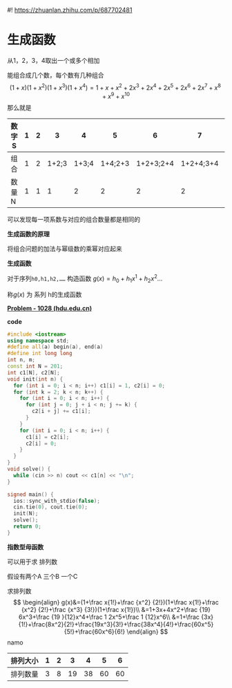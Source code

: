 #! https://zhuanlan.zhihu.com/p/687702481
# 生成函数

从1，2，3，4取出一个或多个相加

能组合成几个数，每个数有几种组合
$$
(1+x)(1+x^2)(1+x^3)(1+x^4)=1+x+x^2+2x^3+2x^4+2x^5+2x^6+2x^7+x^8+x^9+x^{10}
$$
那么就是

| 数字S | 1    | 2    | 3     | 4     | 5       | 6         | 7         | 8     | 9     | 10      |
| ----- | ---- | ---- | ----- | ----- | ------- | --------- | --------- | ----- | ----- | ------- |
| 组合  | 1    | 2    | 1+2;3 | 1+3;4 | 1+4;2+3 | 1+2+3;2+4 | 1+2+4;3+4 | 1+3+4 | 2+3+4 | 1+2+3+4 |
| 数量N | 1    | 1    | 1     | 2     | 2       | 2         | 2         | 1     | 1     | 1       |

可以发现每一项系数与对应的组合数量都是相同的

**生成函数的原理**

将组合问题的加法与幂级数的乘幂对应起来

**生成函数**

对于序列`h0,h1,h2,……` 构造函数 $g(x)=h_0+h_1x^1+h_2x^2\dots$

称$g(x)$ 为 系列 h的生成函数

**[Problem - 1028 (hdu.edu.cn)](https://acm.hdu.edu.cn/showproblem.php?pid=1028)**

**code**

```C++
#include <iostream>
using namespace std;
#define all(a) begin(a), end(a)
#define int long long
int n, m;
const int N = 201;
int c1[N], c2[N];
void init(int n) {
  for (int i = 0; i < n; i++) c1[i] = 1, c2[i] = 0;
  for (int k = 2; k < n; k++) {
    for (int i = 0; i < n; i++) {
      for (int j = 0; j + i < n; j += k) {
        c2[i + j] += c1[i];
      }
    }
    for (int i = 0; i < n; i++) {
      c1[i] = c2[i];
      c2[i] = 0;
    }
  }
}
void solve() {
  while (cin >> n) cout << c1[n] << "\n";
}

signed main() {
  ios::sync_with_stdio(false);
  cin.tie(0), cout.tie(0);
  init(N);
  solve();
  return 0;
}
```

**指数型母函数**

可以用于求 排列数

假设有两个A 三个B 一个C

求排列数
$$
\begin{align}
g(x)&=(1+\frac x{1!}+\frac {x^2} {2!})(1+\frac x{1!}+\frac {x^2} {2!}+\frac {x^3} {3!})(1+\frac x{1!})\\
&=1+3x+4x^2+\frac {19} 6x^3+\frac {19 }{12}x^4+\frac 1 2x^5+\frac 1 {12}x^6\\
&=1+\frac {3x}{1!}+\frac{8x^2}{2!}+\frac{19x^3}{3!}+\frac{38x^4}{4!}+\frac{60x^5}{5!}+\frac{60x^6}{6!}
\end{align}
$$
namo

| 排列大小 | 1    | 2    | 3    | 4    | 5    | 6    |
| -------- | ---- | ---- | ---- | ---- | ---- | ---- |
| 排列数量 | 3    | 8    | 19   | 38   | 60   | 60   |

